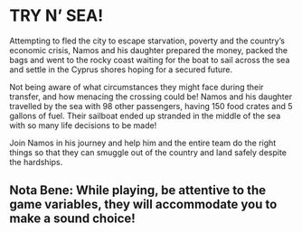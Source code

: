 # TRY N’ SEA!

Attempting to fled the city to escape starvation, poverty and the country’s economic crisis,
Namos and his daughter prepared the money, packed the bags and went to the rocky coast
waiting for the boat to sail across the sea and settle in the Cyprus shores hoping for a secured
future.

Not being aware of what circumstances they might face during their transfer, and how
menacing the crossing could be! Namos and his daughter travelled by the sea with 98 other
passengers, having 150 food crates and 5 gallons of fuel. Their sailboat ended up stranded in
the middle of the sea with so many life decisions to be made!

Join Namos in his journey and help him and the entire team do the right things so that they can
smuggle out of the country and land safely despite the hardships.

## Nota Bene: While playing, be attentive to the game variables, they will accommodate you to make a sound choice!


